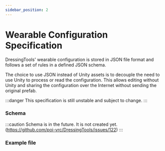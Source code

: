 ```yaml
---
sidebar_position: 2
---
```


# Wearable Configuration Specification

DressingTools' wearable configuration is stored in JSON file format and follows a set of rules in a defined JSON schema.

The choice to use JSON instead of Unity assets is to decouple the need to use Unity to process or read the configuration.
This allows editing without Unity and sharing the configuration over the Internet without sending the original prefab.

:::danger
This specification is still unstable and subject to change.
:::

### Schema

:::caution
Schema is in the future. It is not created yet. (https://github.com/poi-vrc/DressingTools/issues/122)
:::

### Example file

```json
```
